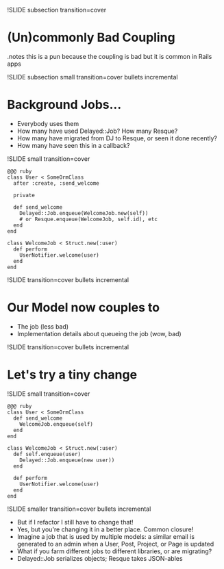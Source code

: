 !SLIDE subsection transition=cover

# (Un)commonly Bad Coupling

.notes this is a pun because the coupling is bad but it is common in Rails apps

!SLIDE subsection small transition=cover bullets incremental

# Background Jobs...

* Everybody uses them
* How many have used Delayed::Job?  How many Resque?
* How many have migrated from DJ to Resque, or seen it done recently?
* How many have seen this in a callback?

!SLIDE small transition=cover

    @@@ ruby
    class User < SomeOrmClass
      after :create, :send_welcome

      private

      def send_welcome
        Delayed::Job.enqueue(WelcomeJob.new(self))
        # or Resque.enqueue(WelcomeJob, self.id), etc
      end
    end

    class WelcomeJob < Struct.new(:user)
      def perform
        UserNotifier.welcome(user)
      end
    end

!SLIDE transition=cover bullets incremental

# Our Model now couples to
* The job (less bad)
* Implementation details about queueing the job (wow, bad)

!SLIDE transition=cover bullets incremental

# Let's try a tiny change

!SLIDE small transition=cover

    @@@ ruby
    class User < SomeOrmClass
      def send_welcome
        WelcomeJob.enqueue(self)
      end
    end

    class WelcomeJob < Struct.new(:user)
      def self.enqueue(user)
        Delayed::Job.enqueue(new user))
      end

      def perform
        UserNotifier.welcome(user)
      end
    end

!SLIDE smaller transition=cover bullets incremental

* But if I refactor I still have to change that!
* Yes, but you're changing it in a better place.  Common closure!
* Imagine a job that is used by multiple models: a similar email is generated to an admin when a User, Post, Project, or Page is updated
* What if you farm different jobs to different libraries, or are migrating?
* Delayed::Job serializes objects;  Resque takes JSON-ables
